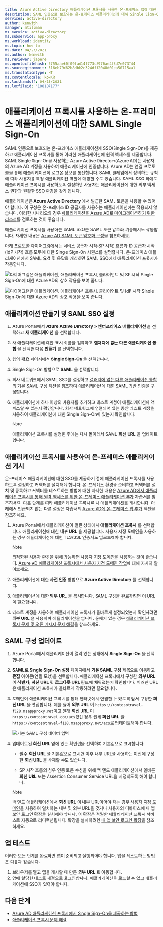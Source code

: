 ```yaml
---
title: Azure Active Directory 애플리케이션 프록시를 사용한 온-프레미스 앱에 대한 SAML Single Sign-On
description: SAML 인증으로 보호되는 온-프레미스 애플리케이션에 대해 Single Sign-On을 제공하는 방법을 알아봅니다. 애플리케이션 프록시로 온-프레미스 앱에 대한 원격 액세스를 제공합니다.
services: active-directory
author: kenwith
manager: mtillman
ms.service: active-directory
ms.subservice: app-proxy
ms.workload: identity
ms.topic: how-to
ms.date: 04/27/2021
ms.author: kenwith
ms.reviewer: japere
ms.openlocfilehash: 6755aae60f09fad14f773c3976ae4f3d7e073744
ms.sourcegitcommit: 516eb79d62b8dbb2c324dff2048d01ea50715aa1
ms.translationtype: HT
ms.contentlocale: ko-KR
ms.lasthandoff: 04/28/2021
ms.locfileid: "108187177"
---
```

# <a name="saml-single-sign-on-for-on-premises-applications-with-application-proxy"></a>애플리케이션 프록시를 사용하는 온-프레미스 애플리케이션에 대한 SAML Single Sign-On

SAML 인증으로 보호되는 온-프레미스 애플리케이션에 SSO(Single Sign-On)를 제공하고 애플리케이션 프록시를 통해 이러한 애플리케이션에 원격 액세스를 제공합니다. SAML Single Sign-On을 사용하는 Azure Active Directory(Azure AD)는 사용자의 Azure AD 계정을 사용하여 애플리케이션에 인증합니다. Azure AD는 연결 프로토콜을 통해 애플리케이션에 로그온 정보를 통신합니다. SAML 클레임에서 정의하는 규칙에 따라 사용자를 특정 애플리케이션 역할에 매핑할 수도 있습니다. SAML SSO 외에도 애플리케이션 프록시를 사용하도록 설정하면 사용자는 애플리케이션에 대한 외부 액세스 권한과 원활한 SSO 환경을 갖게 됩니다.

애플리케이션은 **Azure Active Directory** 에서 발급한 SAML 토큰을 사용할 수 있어야 합니다. 이 구성은 온-프레미스 ID 공급자를 사용하는 애플리케이션에는 적용되지 않습니다. 이러한 시나리오의 경우 [애플리케이션을 Azure AD로 마이그레이션하기 위한 리소스](../manage-apps/migration-resources.md)를 검토하는 것이 좋습니다.

애플리케이션 프록시를 사용하는 SAML SSO는 SAML 토큰 암호화 기능에서도 작동합니다. 자세한 내용은 [Azure AD SAML 토큰 암호화 구성](../manage-apps/howto-saml-token-encryption.md)을 참조하세요.

아래 프로토콜 다이어그램에서는 서비스 공급자 시작(SP 시작) 흐름과 ID 공급자 시작(IdP 시작) 흐름 모두에 대한 Single Sign-On 시퀀스를 설명합니다. 온-프레미스 애플리케이션에서 SAML 요청 및 응답을 캐싱하면 SAML SSO에서 애플리케이션 프록시가 작동합니다.

  ![다이어그램은 애플리케이션, 애플리케이션 프록시, 클라이언트 및 SP 시작 Single Sign-On에 대한 Azure AD의 상호 작용을 보여 줍니다.](./media/application-proxy-configure-single-sign-on-on-premises-apps/saml-sp-initiated-flow.png)

  ![다이어그램은 애플리케이션, 애플리케이션 프록시, 클라이언트 및 IdP 시작 Single Sign-On에 대한 Azure AD의 상호 작용을 보여 줍니다.](./media/application-proxy-configure-single-sign-on-on-premises-apps/saml-idp-initiated-flow.png)

## <a name="create-an-application-and-set-up-saml-sso"></a>애플리케이션 만들기 및 SAML SSO 설정

1. Azure Portal에서 **Azure Active Directory > 엔터프라이즈 애플리케이션** 을 선택하고 **새 애플리케이션** 을 선택합니다.

2. 새 애플리케이션에 대한 표시 이름을 입력하고 **갤러리에 없는 다른 애플리케이션 통합** 을 선택한 다음 **만들기** 를 선택합니다.

3. 앱의 **개요** 페이지에서 **Single Sign-On** 을 선택합니다.

4. Single Sign-On 방법으로 **SAML** 을 선택합니다.

5. 회사 네트워크에서 SAML SSO를 설정하고 [갤러리에 없는 다른 애플리케이션 통합](../manage-apps/configure-saml-single-sign-on.md)의 기본 SAML 구성 섹션을 참조하여 애플리케이션에 대한 SAML 기반 인증을 구성합니다.

6. 애플리케이션에 하나 이상의 사용자를 추가하고 테스트 계정이 애플리케이션에 액세스할 수 있는지 확인합니다. 회사 네트워크에 연결되어 있는 동안 테스트 계정을 사용하여 애플리케이션에 대한 Single Sign-On이 있는지 확인합니다. 

   > [!NOTE]
   > 애플리케이션 프록시를 설정한 후에는 다시 돌아와서 SAML **회신 URL** 을 업데이트합니다.

## <a name="publish-the-on-premises-application-with-application-proxy"></a>애플리케이션 프록시를 사용하여 온-프레미스 애플리케이션 게시

온-프레미스 애플리케이션에 대한 SSO를 제공하기 전에 애플리케이션 프록시를 사용하도록 설정하고 커넥터를 설치해야 합니다. 온-프레미스 환경을 준비하고 커넥터를 설치 및 등록하고 커넥터를 테스트하는 방법에 대한 자세한 내용은 [Azure AD에서 애플리케이션 프록시를 통해 원격 액세스를 위한 온-프레미스 애플리케이션 추가](application-proxy-add-on-premises-application.md) 자습서를 참조하세요. 다음 단계를 따라 애플리케이션 프록시로 새 애플리케이션을 게시합니다. 아래에서 언급되지 않는 다른 설정은 자습서의 [Azure AD에 온-프레미스 앱 추가](application-proxy-add-on-premises-application.md#add-an-on-premises-app-to-azure-ad) 섹션을 참조하세요.

1. Azure Portal에서 애플리케이션이 열린 상태에서 **애플리케이션 프록시** 를 선택합니다. 애플리케이션에 대한 **내부 URL** 을 제공합니다. 사용자 지정 도메인을 사용하는 경우 애플리케이션에 대한 TLS/SSL 인증서도 업로드해야 합니다. 
   > [!NOTE]
   > 최적화된 사용자 환경을 위해 가능하면 사용자 지정 도메인을 사용하는 것이 좋습니다. [Azure AD 애플리케이션 프록시에서 사용자 지정 도메인 작업](application-proxy-configure-custom-domain.md)에 대해 자세히 알아보세요.

2. 애플리케이션에 대한 **사전 인증** 방법으로 **Azure Active Directory** 를 선택합니다.

3. 애플리케이션에 대한 **외부 URL** 을 복사합니다. SAML 구성을 완료하려면 이 URL이 필요합니다.

4. 테스트 계정을 사용하여 애플리케이션 프록시가 올바르게 설정되었는지 확인하려면 **외부 URL** 을 사용하여 애플리케이션을 엽니다. 문제가 있는 경우 [애플리케이션 프록시 문제 및 오류 메시지 문제 해결](application-proxy-troubleshoot.md)을 참조하세요.

## <a name="update-the-saml-configuration"></a>SAML 구성 업데이트

1. Azure Portal에서 애플리케이션이 열려 있는 상태에서 **Single Sign-On** 을 선택합니다. 

2. **SAML로 Single Sign-On 설정** 페이지에서 **기본 SAML 구성** 제목으로 이동하고 **편집** 아이콘(연필 모양)을 선택합니다. 애플리케이션 프록시에서 구성한 **외부 URL** 이 **식별자**, **회신 URL** 및 **로그아웃 URL** 필드에 채워졌는지 확인합니다. 이러한 URL은 애플리케이션 프록시가 올바르게 작동하려면 필요합니다. 

3. 도메인이 애플리케이션 프록시를 통해 인터넷에서 연결할 수 있도록 앞서 구성한 **회신 URL** 을 편집합니다. 예를 들어 **외부 URL** 이 `https://contosotravel-f128.msappproxy.net`이고 원래 **회신 URL** 이 `https://contosotravel.com/acs`였던 경우 원래 **회신 URL** 을 `https://contosotravel-f128.msappproxy.net/acs`로 업데이트해야 합니다.

    ![기본 SAML 구성 데이터 입력](./media/application-proxy-configure-single-sign-on-on-premises-apps/basic-saml-configuration.png)


4. 업데이트된 **회신 URL** 옆에 있는 확인란을 선택하여 기본값으로 표시합니다.

   * 필수 **회신 URL** 을 기본값으로 표시한 이후 내부 URL을 사용하는 이전에 구성한 **회신 URL** 을 삭제할 수도 있습니다.

   * SP 시작 흐름의 경우 인증 토큰 수신을 위해 백 엔드 애플리케이션에서 올바른 **회신 URL** 또는 Assertion Consumer Service URL을 지정하도록 해야 합니다.

    > [!NOTE]
    > 백 엔드 애플리케이션에서 **회신 URL** 이 내부 URL이어야 하는 경우 [사용자 지정 도메인](application-proxy-configure-custom-domain.md)을 사용하여 일치하는 내부 및 외부 URL을 갖거나 사용자의 디바이스에 내 앱 보안 로그인 확장을 설치해야 합니다. 이 확장은 적절한 애플리케이션 프록시 서비스로 자동으로 리디렉션됩니다. 확장을 설치하려면 [내 앱 보안 로그인 확장](../user-help/my-apps-portal-end-user-access.md#download-and-install-the-my-apps-secure-sign-in-extension)을 참조하세요.
    
## <a name="test-your-app"></a>앱 테스트

이러한 모든 단계를 완료하면 앱이 준비되고 실행되어야 합니다. 앱을 테스트하는 방법은 다음과 같습니다.

1. 브라우저를 열고 앱을 게시할 때 만든 **외부 URL** 로 이동합니다. 
1. 앱에 할당한 테스트 계정으로 로그인합니다. 애플리케이션을 로드할 수 있고 애플리케이션에 SSO가 있어야 합니다.

## <a name="next-steps"></a>다음 단계

- [Azure AD 애플리케이션 프록시에서 Single Sign-On을 제공하는 방법](../manage-apps/what-is-single-sign-on.md)
- [애플리케이션 프록시 문제 해결](application-proxy-troubleshoot.md)